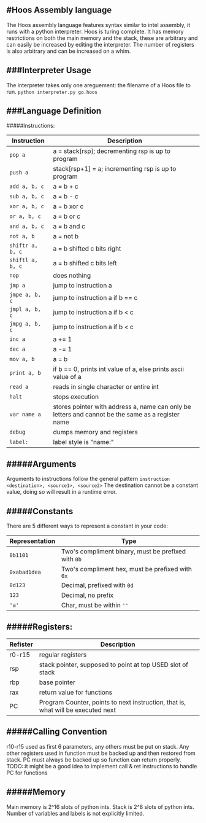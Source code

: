#Hoos Assembly language
----------------------
The Hoos assembly language features syntax similar to intel assembly, it runs with a python interpreter. Hoos is turing complete. It has memory restrictions on both the main memory and the stack, these are arbitrary and can easily be increased by editing the interpreter. The number of registers is also arbitrary and can be increased on a whim.

###Interpreter Usage
--------------------
The interpreter takes only one areguement: the filename of a Hoos file to run.
`python interpreter.py go.hoos`

###Language Definition
----------------------
#####Instructions:

|Instruction | Description |
|-------------|---------------|
|`pop a` |				a = stack[rsp]; decrementing rsp is up to program|
|`push a` |				stack[rsp+1] = a; incrementing rsp is up to program|
|`add a, b, c`|			a = b + c|
|`sub a, b, c`	|		a = b - c|
|`xor a, b, c`	|		a = b xor c|
|`or a, b, c`	|		a = b or c|
|`and a, b, c`	|		a = b and c|
|`not a, b`		|	a = not b|
|`shiftr a, b, c` |		a = b shifted c bits right|
|`shiftl a, b, c` |		a = b shifted c bits left|
|`nop`				|	does nothing
|`jmp a` 		|		jump to instruction a|
|`jmpe a, b, c`	|	jump to instruction a if b == c|
|`jmpl a, b, c`	|	jump to instruction a if b < c|
|`jmpg a, b, c`	|	jump to instruction a if b < c|
|`inc a` 		|		a += 1|
|`dec a` 		|		a -= 1|
|`mov a, b` 		|	a = b|
|`print a, b` 	|		if b == 0, prints int value of a, else prints ascii value of a|
|`read a` 		|		reads in single character or entire int|
|`halt`			|	stops execution|
|`var name a` 	|		stores pointer with address a, name can only be letters and cannot be the same as a register name|
|`debug`			|	dumps memory and registers|
|`label:`		|		label style is "name:"|

#####Arguments
----------------------
Arguments to instructions follow the general pattern `instruction <destination>, <source1>, <source2>`
The destination cannot be a constant value, doing so will result in a runtime error.

#####Constants
----------------------
There are 5 different ways to represent a constant in your code:

|Representation | Type |
|----------------|------|
|`0b1101`		 | Two's compliment binary, must be prefixed with `0b` |
|`0xabad1dea`	 | Two's compliment hex, must be prefixed with `0x` |
|`0d123`		 | Decimal, prefixed with `0d` |
|`123`			 | Decimal, no prefix |
|`'a'`			 | Char, must be within `''` |

#####Registers:
----------------------

| Refister | Description |
|----------|-------------|
|	r0-r15	|			regular registers |
|	rsp		|			stack pointer, supposed to point at top USED slot of stack |
|	rbp		|			base pointer |
|	rax		|			return value for functions |
|	PC		|			Program Counter, points to next instruction, that is, what will be executed next |

#####Calling Convention
----------------------
r10-r15 used as first 6 parameters, any others must be put on stack.
Any other registers used in function must be backed up and then restored from stack.
PC must always be backed up so function can return properly.			TODO::it might be a good idea to implement call & ret instructions to handle PC for functions

#####Memory
----------------------
Main memory is 2^16 slots of python ints.
Stack is 2^8 slots of python ints.
Number of variables and labels is not explicitly limited.
